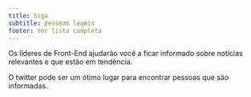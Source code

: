 ```yaml
---
title: Siga
subtitle: pessoas legais
footer: Ver lista completa
---
```


Os líderes de Front-End ajudarão você a ficar informado sobre notícias relevantes e que estão em tendência.

O twitter pode ser um ótimo lugar para encontrar pessoas que são informadas.
